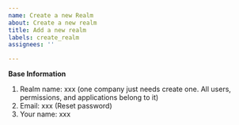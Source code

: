 ```yaml
---
name: Create a new Realm
about: Create a new realm
title: Add a new realm
labels: create_realm
assignees: ''

---
```


**Base Information**
1. Realm name:  xxx (one company just needs create one. All users, permissions, and applications belong to it)
2. Email: xxx (Reset password)
3. Your name: xxx

